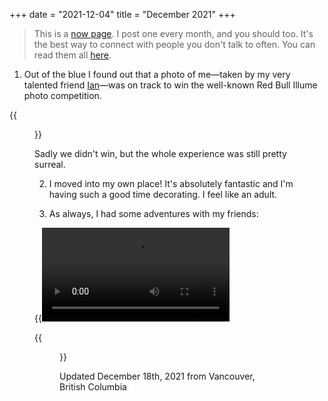 +++
date = "2021-12-04"
title = "December 2021"
+++

> This is a [now page](https://sive.rs/now). I post one every month, and you should too. It's the best way to connect with people you don't talk to often. You can read them all [here](/now).
<!--more-->

1. Out of the blue I found out that a photo of me—taken by my very talented friend [Ian](https://ianharlandphotography.com/nature)—was on track to win the well-known Red Bull Illume photo competition.

{{<figure src="2021-10-14_21-33-50_2021-10-14_21-33.jpg" caption="I do like red">}}

Sadly we didn't win, but the whole experience was still pretty surreal.

2. I moved into my own place! It's absolutely fantastic and I'm having such a good time decorating. I feel like an adult.

3. As always, I had some adventures with my friends:

{{<video src="price" caption="Mt. Price. We were unprepared for the snow and had very cold feet. Still no better way to spend a day off.">}}

{{<figure src="tow.jpg">}}

Updated December 18th, 2021 from Vancouver, British Columbia
